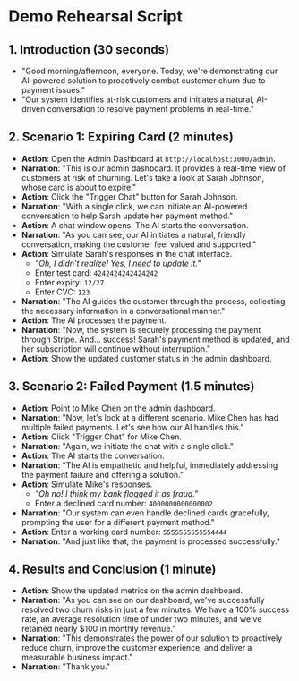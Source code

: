 # Demo Rehearsal Script

## 1. Introduction (30 seconds)

- "Good morning/afternoon, everyone. Today, we're demonstrating our AI-powered solution to proactively combat customer churn due to payment issues."
- "Our system identifies at-risk customers and initiates a natural, AI-driven conversation to resolve payment problems in real-time."

## 2. Scenario 1: Expiring Card (2 minutes)

- **Action**: Open the Admin Dashboard at `http://localhost:3000/admin`.
- **Narration**: "This is our admin dashboard. It provides a real-time view of customers at risk of churning. Let's take a look at Sarah Johnson, whose card is about to expire."
- **Action**: Click the "Trigger Chat" button for Sarah Johnson.
- **Narration**: "With a single click, we can initiate an AI-powered conversation to help Sarah update her payment method."
- **Action**: A chat window opens. The AI starts the conversation.
- **Narration**: "As you can see, our AI initiates a natural, friendly conversation, making the customer feel valued and supported."
- **Action**: Simulate Sarah's responses in the chat interface.
  - *"Oh, I didn't realize! Yes, I need to update it."*
  - Enter test card: `4242424242424242`
  - Enter expiry: `12/27`
  - Enter CVC: `123`
- **Narration**: "The AI guides the customer through the process, collecting the necessary information in a conversational manner."
- **Action**: The AI processes the payment.
- **Narration**: "Now, the system is securely processing the payment through Stripe. And... success! Sarah's payment method is updated, and her subscription will continue without interruption."
- **Action**: Show the updated customer status in the admin dashboard.

## 3. Scenario 2: Failed Payment (1.5 minutes)

- **Action**: Point to Mike Chen on the admin dashboard.
- **Narration**: "Now, let's look at a different scenario. Mike Chen has had multiple failed payments. Let's see how our AI handles this."
- **Action**: Click "Trigger Chat" for Mike Chen.
- **Narration**: "Again, we initiate the chat with a single click."
- **Action**: The AI starts the conversation.
- **Narration**: "The AI is empathetic and helpful, immediately addressing the payment failure and offering a solution."
- **Action**: Simulate Mike's responses.
  - *"Oh no! I think my bank flagged it as fraud."*
  - Enter a declined card number: `4000000000000002`
- **Narration**: "Our system can even handle declined cards gracefully, prompting the user for a different payment method."
- **Action**: Enter a working card number: `5555555555554444`
- **Narration**: "And just like that, the payment is processed successfully."

## 4. Results and Conclusion (1 minute)

- **Action**: Show the updated metrics on the admin dashboard.
- **Narration**: "As you can see on our dashboard, we've successfully resolved two churn risks in just a few minutes. We have a 100% success rate, an average resolution time of under two minutes, and we've retained nearly $100 in monthly revenue."
- **Narration**: "This demonstrates the power of our solution to proactively reduce churn, improve the customer experience, and deliver a measurable business impact."
- **Narration**: "Thank you."
